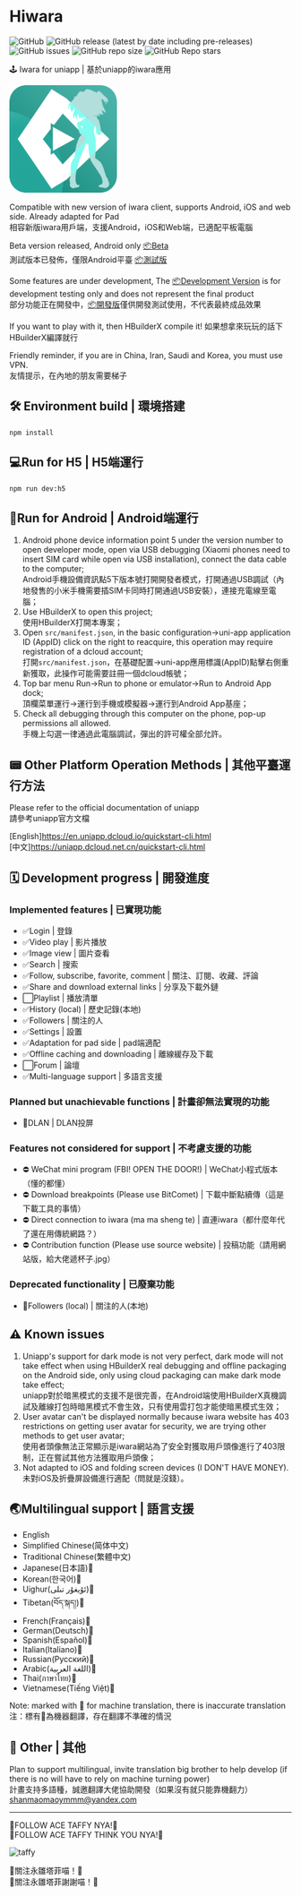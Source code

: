 # Hiwara

![GitHub](https://img.shields.io/github/license/shanmaomaoymmm/hiwara)
![GitHub release (latest by date including pre-releases)](https://img.shields.io/github/v/release/shanmaomaoymmm/hiwara?include_prereleases)
![GitHub issues](https://img.shields.io/github/issues/shanmaomaoymmm/hiwara)
![GitHub repo size](https://img.shields.io/github/repo-size/shanmaomaoymmm/hiwara)
![GitHub Repo stars](https://img.shields.io/github/stars/shanmaomaoymmm/hiwara?style=social)

🕹️ Iwara for uniapp | 基於uniapp的iwara應用

<img src="./edit/img/logo.png" style="width:192px;height:192px" />

Compatible with new version of iwara client, supports Android, iOS and web side. Already adapted for Pad  
相容新版iwara用戶端，支援Android，iOS和Web端，已適配平板電腦

Beta version released, Android only [📦Beta](https://github.com/shanmaomaoymmm/hiwara/releases/latest)  
測試版本已發佈，僅限Android平臺 [📦測試版](https://github.com/shanmaomaoymmm/hiwara/releases/latest)

Some features are under development, The [📦Development Version](https://github.com/shanmaomaoymmm/hiwara/releases) is for development testing only and does not represent the final product  
部分功能正在開發中，[📦開發版](https://github.com/shanmaomaoymmm/hiwara/releases)僅供開發測試使用，不代表最終成品效果

If you want to play with it, then HBuilderX compile it!
如果想拿來玩玩的話下HBuilderX編譯就行

Friendly reminder, if you are in China, Iran, Saudi and Korea, you must use VPN.  
友情提示，在內地的朋友需要梯子

## 🛠️ Environment build | 環境搭建

```
npm install
```

## 💻Run for H5 | H5端運行

```
npm run dev:h5
```

## 📱Run for Android | Android端運行

1. Android phone device information point 5 under the version number to open developer mode, open via USB debugging (Xiaomi phones need to insert SIM card while open via USB installation), connect the data cable to the computer;  
   Android手機設備資訊點5下版本號打開開發者模式，打開通過USB調試（內地發售的小米手機需要插SIM卡同時打開通過USB安裝），連接充電線至電腦；
2. Use HBuilderX to open this project;  
   使用HBuilderX打開本專案；
3. Open `src/manifest.json`, in the basic configuration->uni-app application ID (AppID) click on the right to reacquire, this operation may require registration of a dcloud account;  
   打開`src/manifest.json`，在基礎配置->uni-app應用標識(AppID)點擊右側重新獲取，此操作可能需要註冊一個dcloud帳號；
4. Top bar menu Run->Run to phone or emulator->Run to Android App dock;  
   頂欄菜單運行->運行到手機或模擬器->運行到Android App基座；  
5. Check all debugging through this computer on the phone, pop-up permissions all allowed.  
   手機上勾選一律通過此電腦調試，彈出的許可權全部允許。

## 📟 Other Platform Operation Methods | 其他平臺運行方法

Please refer to the official documentation of uniapp  
請參考uniapp官方文檔

[English]<https://en.uniapp.dcloud.io/quickstart-cli.html>  
[中文]<https://uniapp.dcloud.net.cn/quickstart-cli.html>

## 🗓️ Development progress | 開發進度

### Implemented features | 已實現功能

* ✅Login | 登錄
* ✅Video play | 影片播放
* ✅Image view | 圖片查看
* ✅Search | 搜索
* ✅Follow, subscribe, favorite, comment | 關注、訂閱、收藏、評論
* ✅Share and download external links | 分享及下載外鏈
* ⬜Playlist | 播放清單
* ✅History (local) | 歷史記錄(本地)
* ✅Followers | 關注的人
* ✅Settings | 設置
* ✅Adaptation for pad side | pad端適配
* ✅Offline caching and downloading | 離線緩存及下載
* ⬜Forum | 論壇
* ✅Multi-language support | 多語言支援

### Planned but unachievable functions | 計畫卻無法實現的功能

* 🛑DLAN | DLAN投屏

### Features not considered for support | 不考慮支援的功能

* ⛔ WeChat mini program (FBI! OPEN THE DOOR!) | WeChat小程式版本（懂的都懂）
* ⛔ Download breakpoints (Please use BitComet) | 下載中斷點續傳（這是下載工具的事情）
* ⛔ Direct connection to iwara (ma ma sheng te) | 直連iwara（都什麼年代了還在用傳統網路？）
* ⛔ Contribution function (Please use source website) | 投稿功能（請用網站版，給大佬遞杯子.jpg）

### Deprecated functionality | 已廢棄功能

* 🚮Followers (local) | 關注的人(本地)

## ⚠️ Known issues

1. Uniapp's support for dark mode is not very perfect, dark mode will not take effect when using HBuilderX real debugging and offline packaging on the Android side, only using cloud packaging can make dark mode take effect;  
   uniapp對於暗黑模式的支援不是很完善，在Android端使用HBuilderX真機調試及離線打包時暗黑模式不會生效，只有使用雲打包才能使暗黑模式生效；
2. User avatar can't be displayed normally because iwara website has 403 restrictions on getting user avatar for security, we are trying other methods to get user avatar;  
   使用者頭像無法正常顯示是iwara網站為了安全對獲取用戶頭像進行了403限制，正在嘗試其他方法獲取用戶頭像；
3. Not adapted to iOS and folding screen devices (I DON'T HAVE MONEY).  
   未對iOS及折疊屏設備進行適配（問就是沒錢）。

## 🌏Multilingual support | 語言支援

 * English
 * Simplified Chinese(简体中文)
 * Traditional Chinese(繁體中文)
 * Japanese(日本語)🤖
 * Korean(한국어)🤖
 * Uighur(ئۇيغۇر تىلى)🤖
 * Tibetan(བོད་སྐད།)🤖
 * French(Français)🤖
 * German(Deutsch)🤖
 * Spanish(Español)🤖
 * Italian(Italiano)🤖
 * Russian(Русский)🤖
 * Arabic(اللغة العربية)🤖
 * Thai(ภาษาไทย)🤖
 * Vietnamese(Tiếng Việt)🤖

Note: marked with 🤖 for machine translation, there is inaccurate translation  
注：標有🤖為機器翻譯，存在翻譯不準確的情況

## 📒 Other | 其他

<!-- 
hosts

```
2606:4700:20::ac43:479a iwara.tv
2606:4700:20::ac43:479a i.iwara.tv
2606:4700:20::681a:d60 www.iwara.tv
66.206.15.50 ecchi.iwara.tv
2606:4700:20::ac43:479a api.iwara.tv
72.52.83.100 hime.iwara.tv
163.172.40.145 aku.iwara.tv
163.172.42.175 sukone.iwara.tv
163.172.81.17 xin.iwara.tv
163.172.40.123 uta.iwara.tv
72.52.83.99 mikoto.iwara.tv
163.172.44.153 miki.iwara.tv
66.165.240.194 files.iwara.tv
51.15.162.198 a.iwara.tv
85.187.128.60 service.iwara.tv
163.172.80.31 uni.iwara.tv
163.172.39.227 cul.iwara.tv
163.172.62.89 momo.iwara.tv
163.172.40.123 uta.iwara.tv
163.172.61.193 ruko.iwara.tv
163.172.56.87 yukari.iwara.tv
163.172.57.3 piko.iwara.tv
163.172.61.159 merli.iwara.tv
163.172.42.175 sukone.iwara.tv
163.172.40.81 tei.iwara.tv
2606:4700::6812:33f www.erolabs.com
2606:4700::6812:9ca www.ero-labs.com
``` 

🤫
-->

Plan to support multilingual, invite translation big brother to help develop (if there is no will have to rely on machine turning power)  
計畫支持多語種，誠邀翻譯大佬協助開發（如果沒有就只能靠機翻力）    
shanmaomaoymmm@yandex.com

---

🥰FOLLOW ACE TAFFY NYA!🥰  
🤗FOLLOW ACE TAFFY THINK YOU NYA!🤗

<img src="https://i0.hdslb.com/bfs/article/c0b9be927f60456f06e21ac063787c418837e8c3.png@1256w_1256h_!web-article-pic.webp" alt="taffy" width="100px">

🥰關注永雛塔菲喵！🥰  
🤗關注永雛塔菲謝謝喵！🤗